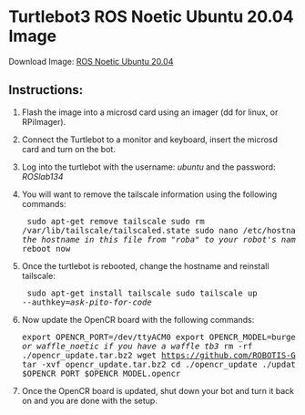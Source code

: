 # Turtlebot3 ROS Noetic Ubuntu 20.04 Image


Download Image: [ROS Noetic Ubuntu 20.04](https://drive.google.com/file/d/1EGy9g5gE4kLXJk-oa_l-MDt5miUB33-r/view?usp=sharing)


## Instructions:

  1. Flash the image into a microsd card using an imager (dd for linux, or RPiImager).
  
  2. Connect the Turtlebot to a monitor and keyboard, insert the microsd card and turn on the bot.
  
  3. Log into the turtlebot with the username: *ubuntu* and the password: *ROSlab134*
  
  4. You will want to remove the tailscale information using the following commands:
    <pre>
    sudo apt-get remove tailscale
    sudo rm /var/lib/tailscale/tailscaled.state
    sudo nano /etc/hostname 
    <i># change the hostname in this file from "roba" to your robot's name</i>
    sudo reboot now
    </pre>

  5. Once the turtlebot is rebooted, change the hostname and reinstall tailscale:
    <pre>
    sudo apt-get install tailscale
    sudo tailscale up --authkey=<i>ask-pito-for-code</i>
    </pre>
  6. Now update the OpenCR board with the following commands:
    <pre>
    export OPENCR_PORT=/dev/ttyACM0
    export OPENCR_MODEL=burger_noetic <i># or waffle_noetic if you have a waffle tb3</i>
    rm -rf ./opencr_update.tar.bz2
    wget https://github.com/ROBOTIS-GIT/OpenCR-Binaries/raw/master/turtlebot3/ROS1/latest/opencr_update.tar.bz2 
    tar -xvf opencr_update.tar.bz2 
    cd ./opencr_update
    ./update.sh $OPENCR_PORT $OPENCR_MODEL.opencr
    </pre>
  7. Once the OpenCR board is updated, shut down your bot and turn it back on and you are done with the setup.
